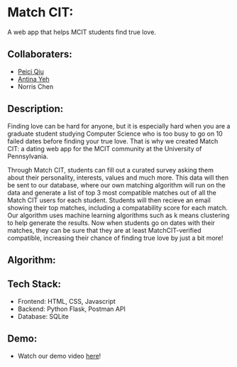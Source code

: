 # Match CIT: 
A web app that helps MCIT students find true love.
## Collaboraters: 
* [Peici Qiu](https://github.com/peiciqiu) 
* [Antina Yeh](https://github.com/antinayeh)
* Norris Chen
## Description: 
Finding love can be hard for anyone, but it is especially hard when you are a graduate student studying Computer Science who is too busy to go on 10 failed dates before finding your true love. That is why we created Match CIT: a dating web app for the MCIT community at the University of Pennsylvania. 

Through Match CIT, students can fill out a curated survey asking them about their personality, interests, values and much more. This data will then be sent to our database, where our own matching algorithm will run on the data and generate a list of top 3 most compatible matches out of all the Match CIT users for each student. Students will then recieve an email showing their top matches, including a compatability score for each match. Our algorithm uses machine learning algorithms such as k means clustering to help generate the results. Now when students go on dates with their matches, they can be sure that they are at least MatchCIT-verified compatible, increasing their chance of finding true love by just a bit more! 

## Algorithm: 



## Tech Stack:
* Frontend: HTML, CSS, Javascript 
* Backend: Python Flask, Postman API 
* Database: SQLite

## Demo: 
* Watch our demo video [here](https://www.youtube.com/watch?v=RrXoyc01ezg)! <br />
